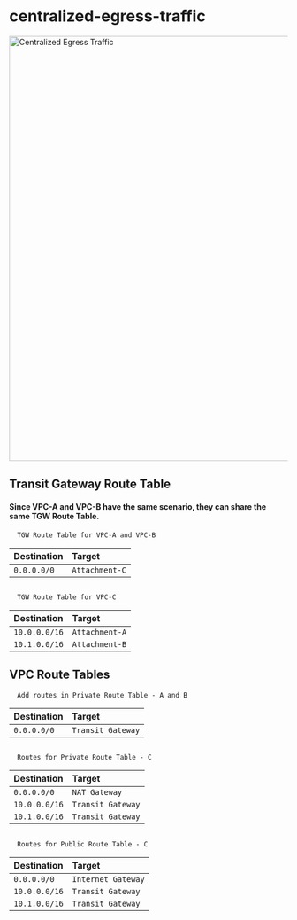 # centralized-egress-traffic

<img width="767" alt="Centralized Egress Traffic" src="https://github.com/user-attachments/assets/bf80d664-12a0-45a9-9cf7-11f7043f264a">



## Transit Gateway Route Table

#### Since VPC-A and VPC-B have the same scenario, they can share the same TGW Route Table.

```http
  TGW Route Table for VPC-A and VPC-B
```

|    Destination     |     Target     | 
|    :--------       |    :-------    | 
|    `0.0.0.0/0`     | `Attachment-C` | 



##
```http
  TGW Route Table for VPC-C
```

|    Destination     |     Target       | 
|    :--------       |    :-------      | 
|    `10.0.0.0/16`   |   `Attachment-A` | 
|    `10.1.0.0/16`   |   `Attachment-B` |



## VPC Route Tables

```http
  Add routes in Private Route Table - A and B
```

|    Destination     |     Target          | 
|    :--------       |    :-------         | 
|    `0.0.0.0/0`     |   `Transit Gateway` | 


##
```http
  Routes for Private Route Table - C
```

|    Destination     |     Target          | 
|    :--------       |    :-------         | 
|    `0.0.0.0/0`     |    `NAT Gateway`    | 
|    `10.0.0.0/16`   |    `Transit Gateway`| 
|    `10.1.0.0/16`   |    `Transit Gateway`| 



##
```http
  Routes for Public Route Table - C
```

|    Destination     |     Target            | 
|    :--------       |    :-------           | 
|    `0.0.0.0/0`     |    `Internet Gateway` | 
|    `10.0.0.0/16`   |    `Transit Gateway`  | 
|    `10.1.0.0/16`   |    `Transit Gateway`  | 
